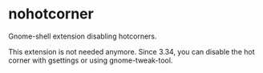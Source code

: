 nohotcorner
===========

Gnome-shell extension disabling hotcorners.

This extension is not needed anymore. Since 3.34, you can disable the hot corner with gsettings or using gnome-tweak-tool.

